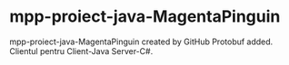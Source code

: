 # mpp-proiect-java-MagentaPinguin
mpp-proiect-java-MagentaPinguin created by GitHub 
Protobuf added.
Clientul pentru Client-Java Server-C#.
